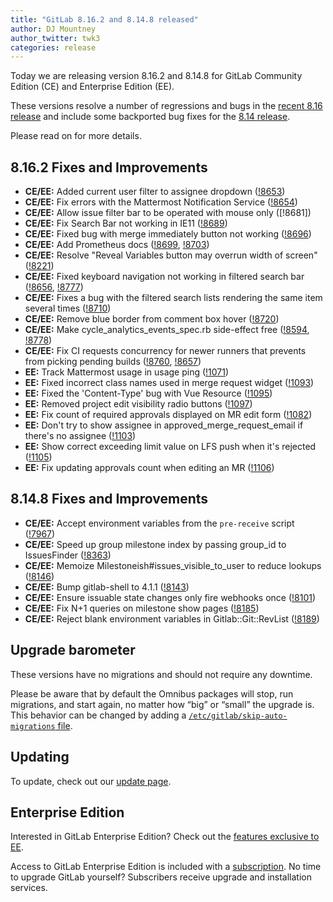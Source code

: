 ```yaml
---
title: "GitLab 8.16.2 and 8.14.8 released"
author: DJ Mountney
author_twitter: twk3
categories: release
---
```


Today we are releasing version 8.16.2 and 8.14.8 for GitLab Community Edition (CE) and
Enterprise Edition (EE).

These versions resolve a number of regressions and bugs in the [recent 8.16
release](/2017/01/22/gitlab-8-16-released) and include some backported bug fixes
for the [8.14 release](/2016/11/22/gitlab-8-14-released).

Please read on for more details.

<!-- more -->

## 8.16.2 Fixes and Improvements

- **CE/EE:** Added current user filter to assignee dropdown ([!8653])
- **CE/EE:** Fix errors with the Mattermost Notification Service ([!8654])
- **CE/EE:** Allow issue filter bar to be operated with mouse only ([!8681])
- **CE/EE:** Fix Search Bar not working in IE11 ([!8689])
- **CE/EE:** Fixed bug with merge immediately button not working ([!8696])
- **CE/EE:** Add Prometheus docs ([!8699], [!8703])
- **CE/EE:** Resolve "Reveal Variables button may overrun width of screen" ([!8221])
- **CE/EE:** Fixed keyboard navigation not working in filtered search bar ([!8656], [!8777])
- **CE/EE:** Fixes a bug with the filtered search lists rendering the same item several times ([!8710])
- **CE/EE:** Remove blue border from comment box hover ([!8720])
- **CE/EE:** Make cycle_analytics_events_spec.rb side-effect free ([!8594], [!8778])
- **CE/EE:** Fix CI requests concurrency for newer runners that prevents from picking pending builds ([!8760], [!8657])
- **EE:** Track Mattermost usage in usage ping ([!1071])
- **EE:** Fixed incorrect class names used in merge request widget ([!1093])
- **EE:** Fixed the 'Content-Type' bug with Vue Resource ([!1095])
- **EE:** Removed project edit visibility radio buttons ([!1097])
- **EE:** Fix count of required approvals displayed on MR edit form ([!1082])
- **EE:** Don't try to show assignee in approved_merge_request_email if there's no assignee ([!1103])
- **EE:** Show correct exceeding limit value on LFS push when it's rejected ([!1105])
- **EE:** Fix updating approvals count when editing an MR ([!1106])

[!8653]: https://gitlab.com/gitlab-org/gitlab-ce/merge_requests/8653
[!8654]: https://gitlab.com/gitlab-org/gitlab-ce/merge_requests/8654
[!8654]: https://gitlab.com/gitlab-org/gitlab-ce/merge_requests/8681
[!8689]: https://gitlab.com/gitlab-org/gitlab-ce/merge_requests/8689
[!8696]: https://gitlab.com/gitlab-org/gitlab-ce/merge_requests/8696
[!8699]: https://gitlab.com/gitlab-org/gitlab-ce/merge_requests/8699
[!8703]: https://gitlab.com/gitlab-org/gitlab-ce/merge_requests/8703
[!8221]: https://gitlab.com/gitlab-org/gitlab-ce/merge_requests/8221
[!8656]: https://gitlab.com/gitlab-org/gitlab-ce/merge_requests/8656
[!8710]: https://gitlab.com/gitlab-org/gitlab-ce/merge_requests/8710
[!8720]: https://gitlab.com/gitlab-org/gitlab-ce/merge_requests/8720
[!8594]: https://gitlab.com/gitlab-org/gitlab-ce/merge_requests/8594
[!8777]: https://gitlab.com/gitlab-org/gitlab-ce/merge_requests/8777
[!8778]: https://gitlab.com/gitlab-org/gitlab-ce/merge_requests/8778
[!8657]: https://gitlab.com/gitlab-org/gitlab-ce/merge_requests/8657
[!8760]: https://gitlab.com/gitlab-org/gitlab-ce/merge_requests/8760
[!1071]: https://gitlab.com/gitlab-org/gitlab-ee/merge_requests/1071
[!1093]: https://gitlab.com/gitlab-org/gitlab-ee/merge_requests/1093
[!1095]: https://gitlab.com/gitlab-org/gitlab-ee/merge_requests/1095
[!1097]: https://gitlab.com/gitlab-org/gitlab-ee/merge_requests/1097
[!1082]: https://gitlab.com/gitlab-org/gitlab-ee/merge_requests/1082
[!1103]: https://gitlab.com/gitlab-org/gitlab-ee/merge_requests/1103
[!1105]: https://gitlab.com/gitlab-org/gitlab-ee/merge_requests/1105
[!1106]: https://gitlab.com/gitlab-org/gitlab-ee/merge_requests/1106

## 8.14.8 Fixes and Improvements

- **CE/EE:** Accept environment variables from the `pre-receive` script ([!7967])
- **CE/EE:** Speed up group milestone index by passing group_id to IssuesFinder ([!8363])
- **CE/EE:** Memoize Milestoneish#issues_visible_to_user to reduce lookups ([!8146])
- **CE/EE:** Bump gitlab-shell to 4.1.1 ([!8143])
- **CE/EE:** Ensure issuable state changes only fire webhooks once ([!8101])
- **CE/EE:** Fix N+1 queries on milestone show pages ([!8185])
- **CE/EE:** Reject blank environment variables in Gitlab::Git::RevList ([!8189])

[!7967]: https://gitlab.com/gitlab-org/gitlab-ce/merge_requests/7967
[!8363]: https://gitlab.com/gitlab-org/gitlab-ce/merge_requests/8363
[!8146]: https://gitlab.com/gitlab-org/gitlab-ce/merge_requests/8146
[!8143]: https://gitlab.com/gitlab-org/gitlab-ce/merge_requests/8143
[!8101]: https://gitlab.com/gitlab-org/gitlab-ce/merge_requests/8101
[!8185]: https://gitlab.com/gitlab-org/gitlab-ce/merge_requests/8185
[!8189]: https://gitlab.com/gitlab-org/gitlab-ce/merge_requests/8189

## Upgrade barometer

These versions have no migrations and should not require any downtime.

Please be aware that by default the Omnibus packages will stop, run migrations,
and start again, no matter how “big” or “small” the upgrade is. This behavior
can be changed by adding a [`/etc/gitlab/skip-auto-migrations`
file](http://doc.gitlab.com/omnibus/update/README.html).

## Updating

To update, check out our [update page](https://about.gitlab.com/update/).

## Enterprise Edition

Interested in GitLab Enterprise Edition? Check out the [features exclusive to
EE](https://about.gitlab.com/features/#enterprise).

Access to GitLab Enterprise Edition is included with a [subscription](https://about.gitlab.com/pricing/).
No time to upgrade GitLab yourself? Subscribers receive upgrade and installation
services.
